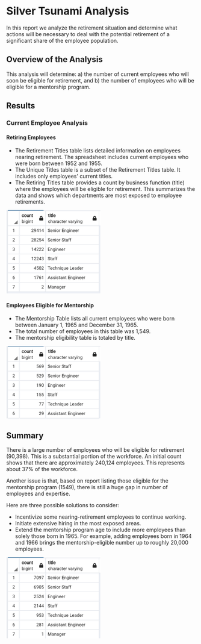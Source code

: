 # Silver Tsunami Analysis
In this report we analyze the retirement situation and determine what actions will be necessary to deal with the potential retirement of a significant share of the employee population.

## Overview of the Analysis
This analysis will determine:
a) the number of current employees who will soon be eligible for retirement, and
b) the number of employees who will be eligible for a mentorship program.

## Results
### Current Employee Analysis

#### Retiring Employees
* The Retirement Titles table lists detailed information on employees nearing retirement. The spreadsheet includes current employees who were born between 1952 and 1955.
* The Unique Titles table is a subset of the Retirement Titles table. It includes only employees' current titles.
* The Retiring Titles table provides a count by business function (title) where the employees will be eligible for retirement. This summarizes the data and shows which departments are most exposed to employee retirements.

![Retiring Titles Count](https://github.com/flowersmichael/Pewlett-Hackard-Analysis/blob/main/Retirees%20by%20Title%20Count.png)

#### Employees Eligible for Mentorship
* The Mentorship Table lists all current employees who were born between January 1, 1965 and December 31, 1965.
* The total number of employees in this table was 1,549.
* The mentorship eligibility table is totaled by title.

![Mentor Titles Count](https://github.com/flowersmichael/Pewlett-Hackard-Analysis/blob/main/Mentors%20by%20Title%20Count.png)


## Summary
There is a large number of employees who will be eligible for retirement (90,398). This is a substantial portion of the workforce. An initial count shows
that there are approximately 240,124 employees. This represents about 37% of the workforce.

Another issue is that, based on report listing those eligible for the mentorship program (1549), there is still a huge gap in number of employees and expertise.

Here are three possible solutions to consider:
* Incentivize some nearing-retirement employees to continue working.
* Initiate extensive hiring in the most exposed areas.
* Extend the mentorship program age to include more employees than solely those born in 1965. For example, adding employees born in 1964 and 1966 brings the mentorship-eligible number up to roughly 20,000 employees.

![Expanded Mentors Titles Count](https://github.com/flowersmichael/Pewlett-Hackard-Analysis/blob/main/Mentors%20by%20Title%20Count%20(1964-66%20DOB).png)


